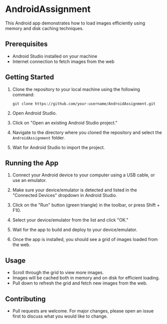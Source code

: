 # AndroidAssignment

This Android app demonstrates how to load images efficiently using memory and disk caching techniques.

## Prerequisites

- Android Studio installed on your machine
- Internet connection to fetch images from the web

## Getting Started

1. Clone the repository to your local machine using the following command:

   ```
   git clone https://github.com/your-username/AndroidAssignment.git
   ```

2. Open Android Studio.
   
3. Click on "Open an existing Android Studio project."

4. Navigate to the directory where you cloned the repository and select the `AndroidAssignment` folder.

5. Wait for Android Studio to import the project.

## Running the App

1. Connect your Android device to your computer using a USB cable, or use an emulator.

2. Make sure your device/emulator is detected and listed in the "Connected Devices" dropdown in Android Studio.

3. Click on the "Run" button (green triangle) in the toolbar, or press Shift + F10.

4. Select your device/emulator from the list and click "OK."

5. Wait for the app to build and deploy to your device/emulator.

6. Once the app is installed, you should see a grid of images loaded from the web.

## Usage

- Scroll through the grid to view more images.
- Images will be cached both in memory and on disk for efficient loading.
- Pull down to refresh the grid and fetch new images from the web.

## Contributing

- Pull requests are welcome. For major changes, please open an issue first to discuss what you would like to change.

